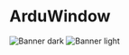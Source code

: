 # ArduWindow

![Banner dark](https://user-images.githubusercontent.com/102625628/216847397-6f4bc3e4-d222-433c-bd95-065190160718.png#gh-dark-mode-only)
![Banner light](https://user-images.githubusercontent.com/102625628/216847398-6f8093b4-d2ce-4c3f-a7d8-0b6819e130a6.png#gh-light-mode-only)
